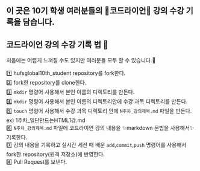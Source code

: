 ## 이 곳은 10기 학생 여러분들의 🦁코드라이언🦁 강의 수강 기록을 담습니다.
## 코드라이언 강의 수강 기록 법 📑
처음에는 어렵게 느껴질 수도 있지만 여러분들 모두 할 수 있습니다.🤗<br/>

1️⃣ hufsglobal10th_student repository를 fork한다. <br/>
2️⃣ fork한 repository를 clone한다. <br/>
3️⃣ `mkdir` 명령어 사용해서 본인 이름의 디렉토리를 만든다. <br/>
4️⃣ `mkdir` 명령어 사용해서 본인 이름의 디렉토리안에 수강 과목 디렉토리를 만든다. <br/>
5️⃣ `touch` 명령어 사용해서 수강 과목 디렉토리 안에 `N주차_강의제목.md` 파일을 만든다. <br/>
ex) 1주차_일단만드는HTML1강.md <br/>
6️⃣ `N주차_강의제목.md` 파일에 코드라이언 강의 내용을 ✨markdown 문법을 사용해서✨기록한다. <br/>
7️⃣ 강의 내용을 기록하고 실시간 세션 때 배운 `add`,`commit`,`push` 명령어를 사용해서 fork한 repository(원격 저장소)에 반영한다. <br/>
8️⃣ Pull Request를 보낸다.
